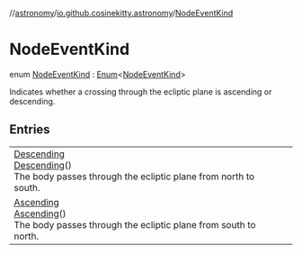 //[astronomy](../../../index.md)/[io.github.cosinekitty.astronomy](../index.md)/[NodeEventKind](index.md)

# NodeEventKind

enum [NodeEventKind](index.md) : [Enum](https://kotlinlang.org/api/latest/jvm/stdlib/kotlin/-enum/index.html)&lt;[NodeEventKind](index.md)&gt; 

Indicates whether a crossing through the ecliptic plane is ascending or descending.

## Entries

| | |
|---|---|
| [Descending](-descending/index.md)<br>[Descending](-descending/index.md)()<br>The body passes through the ecliptic plane from north to south. |
| [Ascending](-ascending/index.md)<br>[Ascending](-ascending/index.md)()<br>The body passes through the ecliptic plane from south to north. |

